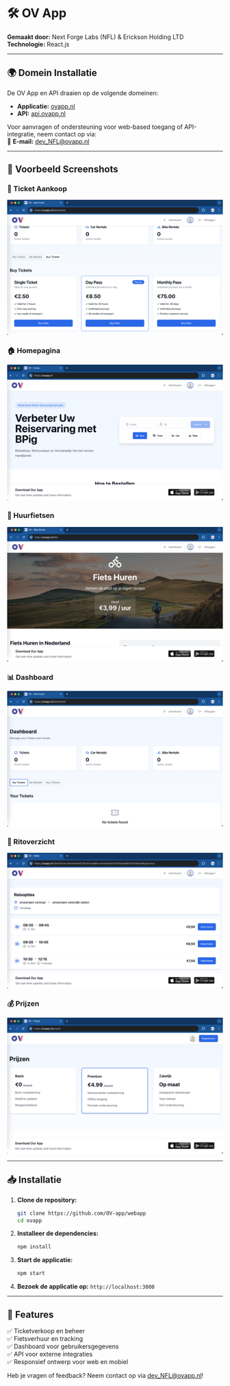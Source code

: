 # 🛠 OV App

**Gemaakt door:** Next Forge Labs (NFL) & Erickson Holding LTD  
**Technologie:** React.js  

---

## 🌍 Domein Installatie

De OV App en API draaien op de volgende domeinen:
- **Applicatie:** [ovapp.nl](https://ovapp.nl)
- **API:** [api.ovapp.nl](https://api.ovapp.nl)

Voor aanvragen of ondersteuning voor web-based toegang of API-integratie, neem contact op via:  
📧 **E-mail:** [dev_NFL@ovapp.nl](mailto:dev_NFL@ovapp.nl)

---

## 📸 Voorbeeld Screenshots

### 🎫 Ticket Aankoop
![Ticket Aankoop](https://raw.githubusercontent.com/OV-app/webapp/refs/heads/main/img/Buy_Tickets.png)

### 🏠 Homepagina
![Home](https://raw.githubusercontent.com/OV-app/webapp/refs/heads/main/img/home_page.png)

### 🚴 Huurfietsen
![Bike Rentals](https://raw.githubusercontent.com/OV-app/webapp/refs/heads/main/img/bike_page.png)

### 📊 Dashboard
![Dashboard](https://raw.githubusercontent.com/OV-app/webapp/refs/heads/main/img/dashboard.png)

### 🎢 Ritoverzicht
![Rides](https://raw.githubusercontent.com/OV-app/webapp/refs/heads/main/img/rides.png)

### 💰 Prijzen
![Prijzen](https://raw.githubusercontent.com/OV-app/webapp/refs/heads/main/img/prijzen.png)

---

## 📥 Installatie

1. **Clone de repository:**
   ```sh
   git clone https://github.com/OV-app/webapp
   cd ovapp
   ```

2. **Installeer de dependencies:**
   ```sh
   npm install
   ```

3. **Start de applicatie:**
   ```sh
   npm start
   ```

4. **Bezoek de applicatie op:** `http://localhost:3000`

---

## 🚀 Features

✅ Ticketverkoop en beheer  
✅ Fietsverhuur en tracking  
✅ Dashboard voor gebruikersgegevens  
✅ API voor externe integraties  
✅ Responsief ontwerp voor web en mobiel  

Heb je vragen of feedback? Neem contact op via [dev_NFL@ovapp.nl](mailto:dev_NFL@ovapp.nl)!
